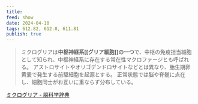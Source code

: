 ```yaml
---
title: 
feed: show
date: 2024-04-10
tags: 612.82, 612.8, 611.81
publish: true
---
```

> ミクログリアは**中枢神経系[[グリア細胞]]の一つ**で、中枢の免疫担当細胞として知られ、中枢神経系に存在する常在性マクロファージとも呼ばれる。 アストロサイトやオリゴデンドロサイトなどとは異なり、胎生期卵黄嚢で発生する前駆細胞を起源とする。 正常状態では脳や脊髄に点在し、細胞同士がお互いに重ならず分布している。

[ミクログリア - 脳科学辞典](https://bsd.neuroinf.jp/wiki/%E3%83%9F%E3%82%AF%E3%83%AD%E3%82%B0%E3%83%AA%E3%82%A2)
